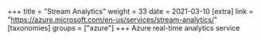 +++
title = "Stream Analytics"
weight = 33
date = 2021-03-10
[extra]
link = "https://azure.microsoft.com/en-us/services/stream-analytics/"
[taxonomies]
groups = ["azure"]
+++
Azure real-time analytics service


